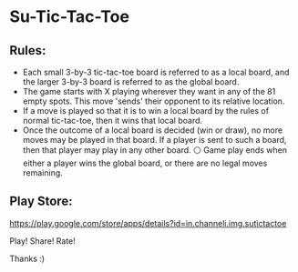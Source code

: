 # Su-Tic-Tac-Toe

## Rules:
<ul>
  <li>Each small 3-by-3 tic-tac-toe board is referred to as a local board, and the larger 3-by-3 board is referred to as the global board.</li>
  <li>The game starts with X playing wherever they want in any of the 81 empty spots. This move 'sends' their opponent to its relative location.</li>
  <li>If a move is played so that it is to win a local board by the rules of normal tic-tac-toe, then it wins that local board.</li>
  <li>Once the outcome of a local board is decided (win or draw), no more moves may be played in that board. If a player is sent to such a board, then that player may play in any other board. ⚪ Game play ends when either a player wins the global board, or there are no legal moves remaining.</li>
</ul>

## Play Store:
<p><a href="https://play.google.com/store/apps/details?id=in.channeli.img.sutictactoe">https://play.google.com/store/apps/details?id=in.channeli.img.sutictactoe</a></p>

<p>Play! Share! Rate!</p>

Thanks :)
